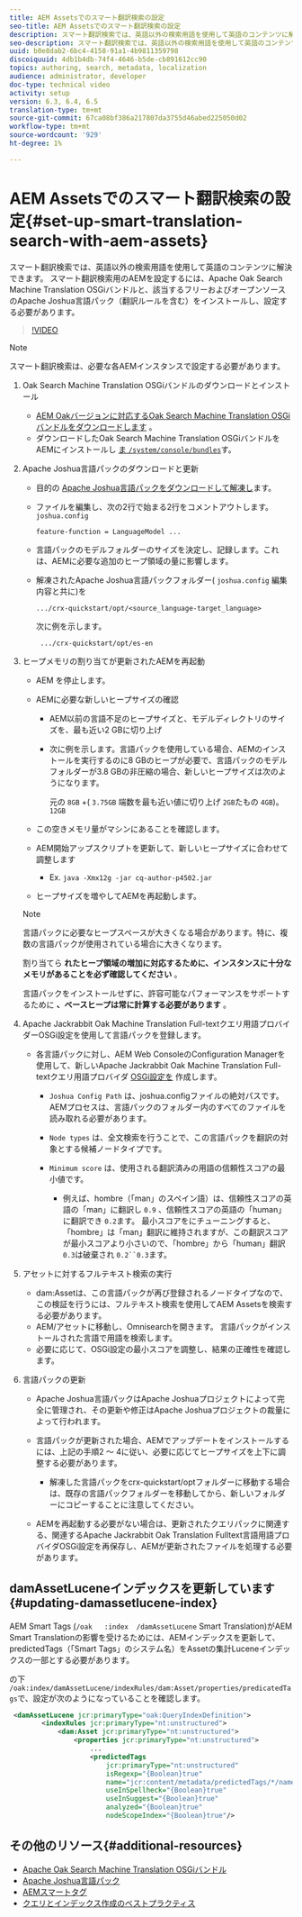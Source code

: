 ```yaml
---
title: AEM Assetsでのスマート翻訳検索の設定
seo-title: AEM Assetsでのスマート翻訳検索の設定
description: スマート翻訳検索では、英語以外の検索用語を使用して英語のコンテンツに解決できます。 スマート翻訳検索用のAEMを設定するには、Apache Oak Search Machine Translation OSGiバンドルと、該当するフリーおよびオープンソースのApache Joshua言語パック（翻訳ルールを含む）をインストールし、設定する必要があります。
seo-description: スマート翻訳検索では、英語以外の検索用語を使用して英語のコンテンツに解決できます。 スマート翻訳検索用のAEMを設定するには、Apache Oak Search Machine Translation OSGiバンドルと、該当するフリーおよびオープンソースのApache Joshua言語パック（翻訳ルールを含む）をインストールし、設定する必要があります。
uuid: b0e8dab2-6bc4-4158-91a1-4b9811359798
discoiquuid: 4db1b4db-74f4-4646-b5de-cb891612cc90
topics: authoring, search, metadata, localization
audience: administrator, developer
doc-type: technical video
activity: setup
version: 6.3, 6.4, 6.5
translation-type: tm+mt
source-git-commit: 67ca08bf386a217807da3755d46abed225050d02
workflow-type: tm+mt
source-wordcount: '929'
ht-degree: 1%

---
```



# AEM Assetsでのスマート翻訳検索の設定{#set-up-smart-translation-search-with-aem-assets}

スマート翻訳検索では、英語以外の検索用語を使用して英語のコンテンツに解決できます。 スマート翻訳検索用のAEMを設定するには、Apache Oak Search Machine Translation OSGiバンドルと、該当するフリーおよびオープンソースのApache Joshua言語パック（翻訳ルールを含む）をインストールし、設定する必要があります。

>[!VIDEO](https://video.tv.adobe.com/v/21291/?quality=9&learn=on)

>[!NOTE]
>
>スマート翻訳検索は、必要な各AEMインスタンスで設定する必要があります。

1. Oak Search Machine Translation OSGiバンドルのダウンロードとインストール
   * [AEM Oakバージョンに対応するOak Search Machine Translation OSGiバンドルをダウンロードします](https://search.maven.org/#search%7Cgav%7C1%7Cg%3A%22org.apache.jackrabbit%22%20AND%20a%3A%22oak-search-mt%22) 。
   * ダウンロードしたOak Search Machine Translation OSGiバンドルをAEMにインストールし [ ま `/system/console/bundles`](http://localhost:4502/system/console/bundles)す。

2. Apache Joshua言語パックのダウンロードと更新
   * 目的の [Apache Joshua言語パックをダウンロードして解凍し](https://cwiki.apache.org/confluence/display/JOSHUA/Language+Packs)ます。
   * ファイルを編集し、次の2行で始まる2行をコメントアウトします。 `joshua.config`

      ```
      feature-function = LanguageModel ...
      ```

   * 言語パックのモデルフォルダーのサイズを決定し、記録します。これは、AEMに必要な追加のヒープ領域の量に影響します。
   * 解凍されたApache Joshua言語パックフォルダー( `joshua.config` 編集内容と共に)を

      ```
      .../crx-quickstart/opt/<source_language-target_language>
      ```

      次に例を示します。

      ```
       .../crx-quickstart/opt/es-en
      ```

3. ヒープメモリの割り当てが更新されたAEMを再起動
   * AEM を停止します。
   * AEMに必要な新しいヒープサイズの確認

      * AEM以前の言語不足のヒープサイズと、モデルディレクトリのサイズを、最も近い2 GBに切り上げ
      * 次に例を示します。言語パックを使用している場合、AEMのインストールを実行するのに8 GBのヒープが必要で、言語パックのモデルフォルダーが3.8 GBの非圧縮の場合、新しいヒープサイズは次のようになります。

         元の `8GB` +( `3.75GB` 端数を最も近い値に切り上げ `2GB`たもの `4GB`)。 `12GB`
   * この空きメモリ量がマシンにあることを確認します。
   * AEM開始アップスクリプトを更新して、新しいヒープサイズに合わせて調整します

      * Ex. `java -Xmx12g -jar cq-author-p4502.jar`
   * ヒープサイズを増やしてAEMを再起動します。

   >[!NOTE]
   >
   >言語パックに必要なヒープスペースが大きくなる場合があります。特に、複数の言語パックが使用されている場合に大きくなります。
   >
   >
   >割り当てら **れたヒープ領域の増加に対応するために、インスタンスに十分なメモリがあることを必ず確認してください** 。
   >
   >
   >言語パックをインストールせずに、許容可能なパフォーマンスをサポートするために **、ベースヒープは常に計算する必要があります** 。

4. Apache Jackrabbit Oak Machine Translation Full-textクエリ用語プロバイダーOSGi設定を使用して言語パックを登録します。

   * 各言語パックに対し、AEM Web ConsoleのConfiguration Managerを使用して、新しいApache Jackrabbit Oak Machine Translation Full-textクエリ用語プロバイダ [OSGi設定を](http://localhost:4502/system/console/configMgr/org.apache.jackrabbit.oak.plugins.index.mt.MTFulltextQueryTermsProviderFactory) 作成します。

      * `Joshua Config Path` は、joshua.configファイルの絶対パスです。 AEMプロセスは、言語パックのフォルダー内のすべてのファイルを読み取れる必要があります。
      * `Node types` は、全文検索を行うことで、この言語パックを翻訳の対象とする候補ノードタイプです。
      * `Minimum score` は、使用される翻訳済みの用語の信頼性スコアの最小値です。

         * 例えば、hombre（「man」のスペイン語）は、信頼性スコアの英語の「man」に翻訳し `0.9` 、信頼性スコアの英語の「human」に翻訳でき `0.2`ます。 最小スコアをにチューニングすると、「hombre」は「man」翻訳に維持されますが、この翻訳スコアが最小スコアより小さいので、「hombre」から「human」翻訳 `0.3`は破棄され `0.2``0.3`ます。

5. アセットに対するフルテキスト検索の実行
   * dam:Assetは、この言語パックが再び登録されるノードタイプなので、この検証を行うには、フルテキスト検索を使用してAEM Assetsを検索する必要があります。
   * AEM/アセットに移動し、Omnisearchを開きます。 言語パックがインストールされた言語で用語を検索します。
   * 必要に応じて、OSGi設定の最小スコアを調整し、結果の正確性を確認します。

6. 言語パックの更新
   * Apache Joshua言語パックはApache Joshuaプロジェクトによって完全に管理され、その更新や修正はApache Joshuaプロジェクトの裁量によって行われます。
   * 言語パックが更新された場合、AEMでアップデートをインストールするには、上記の手順2 ～ 4に従い、必要に応じてヒープサイズを上下に調整する必要があります。

      * 解凍した言語パックをcrx-quickstart/optフォルダーに移動する場合は、既存の言語パックフォルダーを移動してから、新しいフォルダーにコピーすることに注意してください。
   * AEMを再起動する必要がない場合は、更新されたクエリパックに関連する、関連するApache Jackrabbit Oak Translation Fulltext言語用語プロバイダOSGi設定を再保存し、AEMが更新されたファイルを処理する必要があります。


## damAssetLuceneインデックスを更新しています {#updating-damassetlucene-index}

AEM Smart Tags [(](https://helpx.adobe.com/experience-manager/6-3/assets/using/touch-ui-smart-tags.html)`/oak   :index  /damAssetLucene` Smart Translation)がAEM Smart Translationの影響を受けるためには、AEMインデックスを更新して、predictedTags（「Smart Tags」のシステム名）をAssetの集計Luceneインデックスの一部とする必要があります。

の下 `/oak:index/damAssetLucene/indexRules/dam:Asset/properties/predicatedTags`で、設定が次のようになっていることを確認します。

```xml
 <damAssetLucene jcr:primaryType="oak:QueryIndexDefinition">
        <indexRules jcr:primaryType="nt:unstructured">
            <dam:Asset jcr:primaryType="nt:unstructured">
                <properties jcr:primaryType="nt:unstructured">
                    ...
                    <predictedTags
                        jcr:primaryType="nt:unstructured"
                        isRegexp="{Boolean}true"
                        name="jcr:content/metadata/predictedTags/*/name"
                        useInSpellheck="{Boolean}true"
                        useInSuggest="{Boolean}true"
                        analyzed="{Boolean}true"
                        nodeScopeIndex="{Boolean}true"/>
```

## その他のリソース{#additional-resources}

* [Apache Oak Search Machine Translation OSGiバンドル](https://search.maven.org/#search%7Cgav%7C1%7Cg%3A%22org.apache.jackrabbit%22%20AND%20a%3A%22oak-search-mt%22)
* [Apache Joshua言語パック](https://cwiki.apache.org/confluence/display/JOSHUA/Language+Packs)
* [AEMスマートタグ](https://helpx.adobe.com/experience-manager/6-3/assets/using/touch-ui-smart-tags.html)
* [クエリとインデックス作成のベストプラクティス](https://helpx.adobe.com/experience-manager/6-5/sites/deploying/using/best-practices-for-queries-and-indexing.html)
